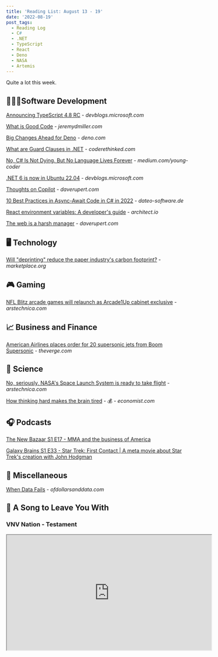 ```yaml
---
title: 'Reading List: August 13 - 19'
date: '2022-08-19'
post_tags:
  - Reading Log
  - C#
  - .NET
  - TypeScript
  - React
  - Deno
  - NASA
  - Artemis
---
```


Quite a lot this week.
<!-- excerpt -->

## 👨🏼‍💻Software Development

[Announcing TypeScript 4.8 RC](https://devblogs.microsoft.com/typescript/announcing-typescript-4-8-rc/) - *devblogs.microsoft.com*

[What is Good Code](https://jeremydmiller.com/2022/08/09/what-is-good-code/) - *jeremydmiller.com*

[Big Changes Ahead for Deno](https://deno.com/blog/changes) - *deno.com*

[What are Guard Clauses in .NET](https://coderethinked.com/what-are-guard-clauses-in-net/) - *coderethinked.com*

[No, C# Is Not Dying. But No Language Lives Forever](https://medium.com/young-coder/no-c-is-not-dying-but-no-language-lives-forever-3f841aeeaf55) - *medium.com/young-coder*

[.NET 6 is now in Ubuntu 22.04](https://devblogs.microsoft.com/dotnet/dotnet-6-is-now-in-ubuntu-2204/) - *devblogs.microsoft.com*

[Thoughts on Copilot](https://daverupert.com/2022/08/github-copilot/) - *daverupert.com*

[10 Best Practices in Async-Await Code in C# in 2022](https://dateo-software.de/blog/best-practices-async-await/) - *dateo-software.de*

[React environment variables: A developer's guide](https://www.architect.io/blog/2022-08-16/react-environment-variables-developers-guide/) - *architect.io*

[The web is a harsh manager](https://daverupert.com/2022/08/web-is-a-harsh-manager/) - *daverupert.com*

## 🖥 Technology

[Will "deprinting" reduce the paper industry's carbon footprint?](https://www.marketplace.org/2022/08/17/will-deprinting-reduce-the-paper-industrys-carbon-footprint/) - *marketplace.org*

## 🎮 Gaming

[NFL Blitz arcade games will relaunch as Arcade1Up cabinet exclusive](https://arstechnica.com/gaming/2022/08/nfl-blitz-arcade-games-will-relaunch-as-arcade1up-cabinet-exclusive/) - *arstechnica.com*

## 📈 Business and Finance

[American Airlines places order for 20 supersonic jets from Boom Supersonic](https://www.theverge.com/2022/8/16/23308514/american-airlines-boom-supersonic-jet-order) - *theverge.com*

## 🔬 Science

[No, seriously, NASA's Space Launch System is ready to take flight](https://arstechnica.com/science/2022/08/nasa-declares-that-its-space-launch-system-rocket-is-now-ready-to-fly/) - *arstechnica.com*

[How thinking hard makes the brain tired](https://www.economist.com/science-and-technology/2022/08/11/how-thinking-hard-makes-the-brain-tired) - 💰 - *economist.com*

## 🎧 Podcasts

[The New Bazaar S1 E17 - MMA and the business of America](https://shows.acast.com/the-new-bazaar/episodes/mma-and-the-business-of-america)

[Galaxy Brains S1 E33 - Star Trek: First Contact | A meta movie about Star Trek's creation with John Hodgman](https://podcasts.apple.com/us/podcast/star-trek-first-contact-a-meta-movie-about-star/id1562785021?i=1000543045178)

## 🎒 Miscellaneous

[When Data Fails](https://ofdollarsanddata.com/when-data-fails/) - *ofdollarsanddata.com*

## 🎵 A Song to Leave You With

### VNV Nation - Testament

<fit-vids>
    <iframe
        width="560"
        height="315"
        src="https://www.youtube.com/embed/9kf0BiM6Unc"
        title="VNV Nation - Testament"
        allow="accelerometer; autoplay; clipboard-write; encrypted-media; gyroscope; picture-in-picture"
        allowfullscreen></iframe>
</fit-vids>
